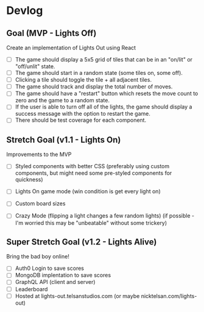 # Devlog

## Goal (MVP - Lights Off)
Create an implementation of Lights Out using React
- [ ] The game should display a 5x5 grid of tiles that can be in an "on/lit" or "off/unlit" state.
- [ ] The game should start in a random state (some tiles on, some off).
- [ ] Clicking a tile should toggle the tile + all adjacent tiles.
- [ ] The game should track and display the total number of moves.
- [ ] The game should have a "restart" button which resets the move count to zero and the game to a random state.
- [ ] If the user is able to turn off all of the lights, the game should display a success message with the option to restart the game.
- [ ] There should be test coverage for each component.

## Stretch Goal (v1.1 - Lights On)
Improvements to the MVP
- [ ] Styled components with better CSS (preferably using custom components, but might need some pre-styled components for quickness)
- [ ] Lights On game mode (win condition is get every light on)
- [ ] Custom board sizes
- [ ] Crazy Mode (flipping a light changes a few random lights) (if possible - I'm worried this may be "unbeatable" without some trickery)


## Super Stretch Goal (v1.2 - Lights Alive)
Bring the bad boy online!
- [ ] Auth0 Login to save scores
- [ ] MongoDB implentation to save scores
- [ ] GraphQL API (client and server)
- [ ] Leaderboard
- [ ] Hosted at lights-out.telsanstudios.com (or maybe nicktelsan.com/lights-out)